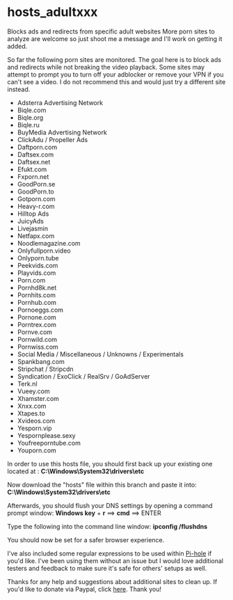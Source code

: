 # hosts_adultxxx
Blocks ads and redirects from specific adult websites
More porn sites to analyze are welcome so just shoot me a message and I'll work on getting it added.

So far the following porn sites are monitored. The goal here is to block ads and redirects while not breaking the video playback. Some sites may attempt to prompt you to turn off your adblocker or remove your VPN if you can't see a video. I do not recommend this and would just try a different site instead.

-  Adsterra Advertising Network
-  Biqle.com
-  Biqle.org
-  Biqle.ru
-  BuyMedia Advertising Network
-  ClickAdu / Propeller Ads
-  Daftporn.com
-  Daftsex.com
-  Daftsex.net
-  Efukt.com
-  Fxporn.net
-  GoodPorn.se
-  GoodPorn.to
-  Gotporn.com
-  Heavy-r.com
-  Hilltop Ads
-  JuicyAds
-  Livejasmin
-  Netfapx.com
-  Noodlemagazine.com
-  Onlyfullporn.video
-  Onlyporn.tube
-  Peekvids.com
-  Playvids.com
-  Porn.com
-  Pornhd8k.net
-  Pornhits.com
-  Pornhub.com
-  Pornoeggs.com
-  Pornone.com
-  Porntrex.com
-  Pornve.com
-  Pornwild.com
-  Pornwiss.com
-  Social Media / Miscellaneous / Unknowns / Experimentals
-  Spankbang.com
-  Stripchat / Stripcdn
-  Syndication / ExoClick / RealSrv / GoAdServer
-  Terk.nl
-  Vueey.com
-  Xhamster.com
-  Xnxx.com
-  Xtapes.to
-  Xvideos.com
-  Yesporn.vip
-  Yespornplease.sexy
-  Youfreeporntube.com
-  Youporn.com



In order to use this hosts file, you should first back up your existing one located at : <b>C:\Windows\System32\drivers\etc</b>

Now download the "hosts" file within this branch and paste it into: <b>C:\Windows\System32\drivers\etc</b>

Afterwards, you should flush your DNS settings by opening a command prompt window: <b>Windows key</b> + <b>r</b> ==> <b>cmd</b> ==> ENTER

Type the following into the command line window: <b>ipconfig /flushdns</b>

You should now be set for a safer browser experience.


I've also included some regular expressions to be used within 
<a href="https://docs.pi-hole.net/main/basic-install/">Pi-hole</a> if you'd like. I've been using them without an issue but I would love additional testers and feedback to make sure it's safe for others' setups as well.

Thanks for any help and suggestions about additional sites to clean up. If you'd like to donate via Paypal, click <a href="http://paypal.me/d1savow3d">here</a>. Thank you!
